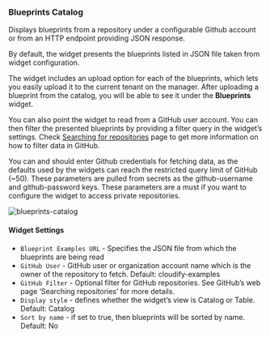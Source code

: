 ### Blueprints Catalog

Displays blueprints from a repository under a configurable Github account or from an HTTP endpoint providing JSON response.

By default, the widget presents the blueprints listed in JSON file taken from widget configuration. 
 
The widget includes an upload option for each of the blueprints, which lets you easily upload it to the current tenant on the manager. 
After uploading a blueprint from the catalog, you will be able to see it under the **Blueprints** widget.

You can also point the widget to read from a GitHub user account. 
You can then filter the presented blueprints by providing a filter query in the widget’s settings. Check [Searching for repositories](https://help.github.com/en/github/searching-for-information-on-github/searching-for-repositories) page to get more information on how to filter data in GitHub.

You can and should enter Github credentials for fetching data, as the defaults used by the widgets can reach the restricted query limit of GitHub (~50). 
These parameters are pulled from secrets as the github-username and github-password keys. 
These parameters are a must if you want to configure the widget to access private repositories.

![blueprints-catalog](https://docs.cloudify.co/dev/staging/images/ui/widgets/blueprints-catalog.png)

#### Widget Settings
* `Blueprint Examples URL` - Specifies the JSON file from which the blueprints are being read
* `GitHub User` - GitHub user or organization account name which is the owner of the repository to fetch. Default: cloudify-examples
* `GitHub Filter` - Optional filter for GitHub repositories. See GitHub’s web page ‘Searching repositories’ for more details. 
* `Display style` - defines whether the widget’s view is Catalog or Table. Default: Catalog
* `Sort by name` -  if set to true, then blueprints will be sorted by name. Default: No
